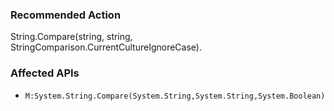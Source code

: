 ### Recommended Action
String.Compare(string, string, StringComparison.CurrentCultureIgnoreCase).

### Affected APIs
* `M:System.String.Compare(System.String,System.String,System.Boolean)`
